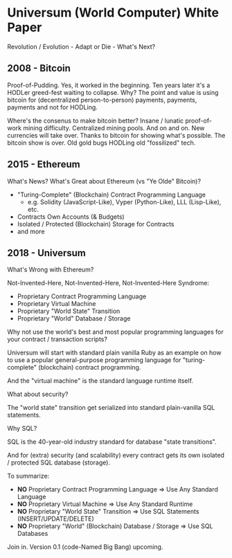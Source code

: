 # Universum (World Computer) White Paper

Revolution / Evolution - Adapt or Die - What's Next?


## 2008 - Bitcoin

Proof-of-Pudding. Yes, it worked in the beginning.
Ten years later it's a HODLer greed-fest 
waiting to collapse. Why? 
The point and value is using bitcoin for (decentralized person-to-person) 
payments, payments, payments and not for HODLing. 

Where's the consenus to make bitcoin better? 
Insane / lunatic proof-of-work mining difficulty. Centralized mining pools.
 And on and on. New currencies will take over. 
Thanks to bitcoin for showing what's possible. 
The bitcoin show is over. Old gold bugs HODLing old "fossilized" tech. 



## 2015 - Ethereum

What's News? What's Great about Ethereum (vs "Ye Olde" Bitcoin)?

- "Turing-Complete" (Blockchain) Contract Programming Language
  - e.g. Solidity (JavaScript-Like), Vyper (Python-Like), LLL (Lisp-Like), etc.
- Contracts Own Accounts (& Budgets)
- Isolated / Protected (Blockchain) Storage for Contracts
- and more


## 2018 - Universum 

What's Wrong with Ethereum?

Not-Invented-Here, Not-Invented-Here, Not-Invented-Here Syndrome:

- Proprietary Contract Programming Language
- Proprietary Virtual Machine
- Proprietary "World State" Transition
- Proprietary "World" Database / Storage


Why not use the world's best and most popular programming languages for your contract / transaction scripts?

Universum will start with standard plain vanilla Ruby as an example on how to use a popular general-purpose programming language 
for "turing-complete" (blockchain) contract programming.   

And the "virtual machine" is the standard language runtime itself.

What about security?

The "world state" transition get serialized into standard plain-vanilla SQL statements.


Why SQL?

SQL is the 40-year-old industry standard for database "state transitions".

And for (extra) security (and scalability) 
every contract gets its own isolated / protected SQL database (storage).


To summarize:

- **NO** Proprietary Contract Programming Language => Use Any Standard Language
- **NO** Proprietary Virtual Machine  => Use Any Standard Runtime
- **NO** Proprietary "World State" Transition  => Use SQL Statements (INSERT/UPDATE/DELETE)
- **NO** Proprietary "World" (Blockchain) Database / Storage => Use SQL Databases


Join in. Version 0.1 (code-Named Big Bang) upcoming.
